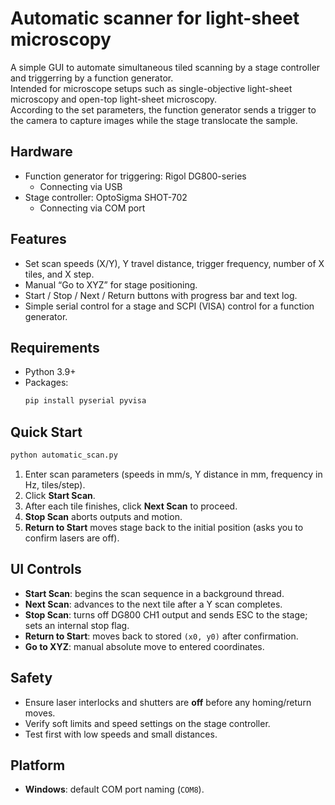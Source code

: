 # Automatic scanner for light-sheet microscopy

A simple GUI to automate simultaneous tiled scanning by a stage controller and triggerring by a function generator.  
Intended for microscope setups such as single-objective light-sheet microscopy and open-top light-sheet microscopy.  
According to the set parameters, the function generator sends a trigger to the camera to capture images while the stage translocate the sample.

## Hardware  
- Function generator for triggering: Rigol DG800-series
  - Connecting via USB
- Stage controller: OptoSigma SHOT-702
  - Connecting via COM port

## Features
- Set scan speeds (X/Y), Y travel distance, trigger frequency, number of X tiles, and X step.
- Manual “Go to XYZ” for stage positioning.
- Start / Stop / Next / Return buttons with progress bar and text log.
- Simple serial control for a stage and SCPI (VISA) control for a function generator.

## Requirements
- Python 3.9+  
- Packages:  
  ```bash
  pip install pyserial pyvisa
  ```
## Quick Start
```bash
python automatic_scan.py
```

1. Enter scan parameters (speeds in mm/s, Y distance in mm, frequency in Hz, tiles/step).  
2. Click **Start Scan**.  
3. After each tile finishes, click **Next Scan** to proceed.  
4. **Stop Scan** aborts outputs and motion.  
5. **Return to Start** moves stage back to the initial position (asks you to confirm lasers are off).

## UI Controls
- **Start Scan**: begins the scan sequence in a background thread.  
- **Next Scan**: advances to the next tile after a Y scan completes.  
- **Stop Scan**: turns off DG800 CH1 output and sends ESC to the stage; sets an internal stop flag.  
- **Return to Start**: moves back to stored `(x0, y0)` after confirmation.  
- **Go to XYZ**: manual absolute move to entered coordinates.

## Safety
- Ensure laser interlocks and shutters are **off** before any homing/return moves.  
- Verify soft limits and speed settings on the stage controller.  
- Test first with low speeds and small distances.

## Platform
- **Windows**: default COM port naming (`COM8`).
